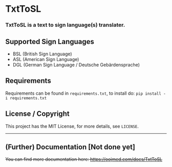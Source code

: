 # TxtToSL
### TxtToSL is a text to sign language(s) translater.

## Supported Sign Languages
- BSL (British Sign Language)
- ASL (American Sign Language)
- DGL (German Sign Language / Deutsche Gebärdensprache)

## Requirements
Requirements can be found in `requirements.txt`, to install do: `pip install -i requirements.txt`

## License / Copyright
This project has the MIT License, for more details, see `LICENSE`.

---

## (Further) Documentation [Not done yet]
~~You can find more documentation here: https://oojmed.com/docs/TxtToSL~~
